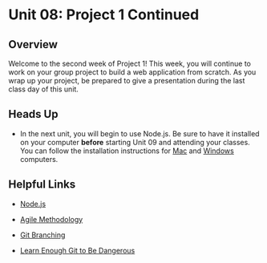 # Unit 08: Project 1 Continued

## Overview

Welcome to the second week of Project 1! This week, you will continue to work on your group project to build a web application from scratch. As you wrap up your project, be prepared to give a presentation during the last class day of this unit. 

## Heads Up

* In the next unit, you will begin to use Node.js. Be sure to have it installed on your computer **before** starting Unit 09 and attending your classes. You can follow the installation instructions for [Mac](./04-Supplemental/nodejs-install-mac.md) and [Windows](./04-Supplemental/nodejs-install-win.md) computers.  

## Helpful Links

* [Node.js](https://nodejs.org/en/)

* [Agile Methodology](https://en.wikipedia.org/wiki/Agile_software_development)

* [Git Branching](https://git-scm.com/book/en/v2/Git-Branching-Branching-Workflows)

* [Learn Enough Git to Be Dangerous](https://www.learnenough.com/git-tutorial/getting_started)
